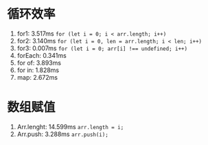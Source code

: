 # 循环效率
1. for1: 3.517ms  `for (let i = 0; i < arr.length; i++)`
1. for2: 3.140ms  `for (let i = 0, len = arr.length; i < len; i++)`
1. for3: 0.007ms  `for (let i = 0; arr[i] !== undefined; i++)`
1. forEach: 0.341ms
1. for of: 3.893ms
1. for in: 1.828ms
1. map: 2.672ms

# 数组赋值
1. Arr.lenght: 14.599ms  `arr.length = i;`
1. Arr.push: 3.288ms   `arr.push(i);`